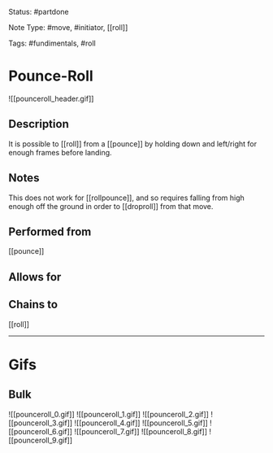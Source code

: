 Status: #partdone

Note Type: #move, #initiator, [[roll]]

Tags: #fundimentals, #roll 

# Pounce-Roll
![[pounceroll_header.gif]]
## Description
It is possible to [[roll]] from a [[pounce]] by holding down and left/right for enough frames before landing. 

## Notes
This does not work for [[rollpounce]], and so requires falling from high enough off the ground in order to [[droproll]] from that move.

## Performed from
[[pounce]]

## Allows for


## Chains to
[[roll]]

___
# Gifs
## Bulk
![[pounceroll_0.gif]]
![[pounceroll_1.gif]]
![[pounceroll_2.gif]]
![[pounceroll_3.gif]]
![[pounceroll_4.gif]]
![[pounceroll_5.gif]]
![[pounceroll_6.gif]]
![[pounceroll_7.gif]]
![[pounceroll_8.gif]]
![[pounceroll_9.gif]]